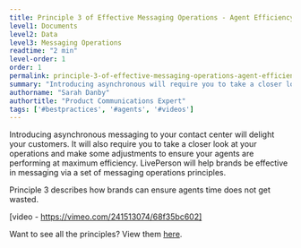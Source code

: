 ```yaml
---
title: Principle 3 of Effective Messaging Operations - Agent Efficiency
level1: Documents
level2: Data
level3: Messaging Operations
readtime: "2 min"
level-order: 1
order: 1
permalink: principle-3-of-effective-messaging-operations-agent-efficiency.html
summary: "Introducing asynchronous will require you to take a closer look at your operations and how to make the best use of agents time."
authorname: "Sarah Danby"
authortitle: "Product Communications Expert"
tags: ['#bestpractices', '#agents', '#videos']
---
```



Introducing asynchronous messaging to your contact center will delight your customers. It will also require you to take a closer look at your operations and make some adjustments to ensure your agents are performing at maximum efficiency. LivePerson will help brands be effective in messaging via a set of messaging operations principles.

Principle 3 describes how brands can ensure agents time does not get wasted.


[video - https://vimeo.com/241513074/68f35bc602]


Want to see all the principles? View them [here](/intro-principles-for-effective-messaging-operations.html).
